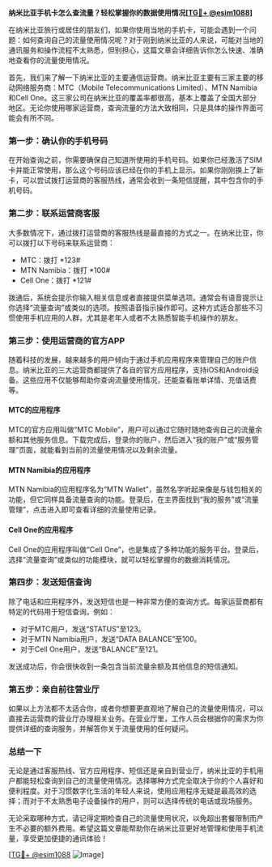 **纳米比亚手机卡怎么查流量？轻松掌握你的数据使用情况[[TG💪+ @esim1088](https://t.me/s/esim1088)]**

在纳米比亚旅行或居住的朋友们，如果你使用当地的手机卡，可能会遇到一个问题：如何查询自己的流量使用情况呢？对于刚到纳米比亚的人来说，可能对当地的通讯服务和操作流程不太熟悉，但别担心，这篇文章会详细告诉你怎么快速、准确地查看你的流量使用情况。

首先，我们来了解一下纳米比亚的主要通信运营商。纳米比亚主要有三家主要的移动网络服务商：MTC（Mobile Telecommunications Limited）、MTN Namibia和Cell One。这三家公司在纳米比亚的覆盖率都很高，基本上覆盖了全国大部分地区。无论你使用哪家运营商，查询流量的方法大致相同，只是具体的操作界面可能会有所不同。

### **第一步：确认你的手机号码**
在开始查询之前，你需要确保自己知道所使用的手机号码。如果你已经激活了SIM卡并能正常使用，那么这个号码应该已经在你的手机上显示。如果你刚刚换上了新卡，可以尝试拨打运营商的客服热线，通常会收到一条短信提醒，其中包含你的手机号码。

### **第二步：联系运营商客服**
大多数情况下，通过拨打运营商的客服热线是最直接的方式之一。在纳米比亚，你可以拨打以下号码来联系运营商：

- MTC：拨打 *123#
- MTN Namibia：拨打 *100#
- Cell One：拨打 *121#

拨通后，系统会提示你输入相关信息或者直接提供菜单选项。通常会有语音提示让你选择“流量查询”或类似的选项。按照语音指示操作即可。这种方式适合那些不习惯使用手机应用的人群，尤其是老年人或者不太熟悉智能手机操作的朋友。

### **第三步：使用运营商的官方APP**
随着科技的发展，越来越多的用户倾向于通过手机应用程序来管理自己的账户信息。纳米比亚的三大运营商都提供了各自的官方应用程序，支持iOS和Android设备。这些应用不仅能够帮助你查询流量使用情况，还能查看账单详情、充值话费等。

#### **MTC的应用程序**
MTC的官方应用叫做“MTC Mobile”，用户可以通过它随时随地查询自己的流量余额和其他服务信息。下载完成后，登录你的账户，然后进入“我的账户”或“服务管理”页面，就能看到当前的流量使用情况以及剩余流量。

#### **MTN Namibia的应用程序**
MTN Namibia的应用程序名为“MTN Wallet”，虽然名字听起来像是与钱包相关的功能，但它同样具备流量查询的功能。登录后，在主界面找到“我的服务”或“流量管理”，点击进入即可查看详细的流量使用记录。

#### **Cell One的应用程序**
Cell One的应用程序叫做“Cell One”，也是集成了多种功能的服务平台。登录后，选择“流量查询”或类似的功能模块，就可以轻松掌握你的数据消耗情况。

### **第四步：发送短信查询**
除了电话和应用程序外，发送短信也是一种非常方便的查询方式。每家运营商都有特定的代码用于短信查询。例如：

- 对于MTC用户，发送“STATUS”至123。
- 对于MTN Namibia用户，发送“DATA BALANCE”至100。
- 对于Cell One用户，发送“BALANCE”至121。

发送成功后，你会很快收到一条包含当前流量余额及其他信息的短信通知。

### **第五步：亲自前往营业厅**
如果以上方法都不太适合你，或者你想要更直观地了解自己的流量使用情况，可以直接去运营商的营业厅办理相关业务。在营业厅里，工作人员会根据你的需求为你提供详细的查询服务，并解答你关于流量使用的任何疑问。

### **总结一下**
无论是通过客服热线、官方应用程序、短信还是亲自到营业厅，纳米比亚的手机用户都能轻松查询到自己的流量使用情况。选择哪种方式完全取决于你的个人喜好和便利程度。对于习惯数字化生活的年轻人来说，使用应用程序无疑是最高效的选择；而对于不太熟悉电子设备操作的用户，则可以选择传统的电话或现场服务。

无论采取哪种方式，请记得定期检查自己的流量使用状况，以免超出套餐限制而产生不必要的额外费用。希望这篇文章能帮助你在纳米比亚更好地管理和使用手机流量，享受更加便捷的通讯体验！

[[TG💪+ @esim1088](https://t.me/s/esim1088) ![Image](https://i.postimg.cc/4NQfJmqS/Snipaste-2025-05-13-00-14-12.png)]